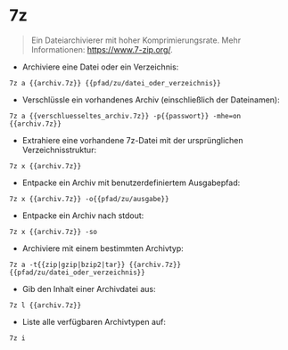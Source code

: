 # 7z

> Ein Dateiarchivierer mit hoher Komprimierungsrate.
> Mehr Informationen: <https://www.7-zip.org/>.

- Archiviere eine Datei oder ein Verzeichnis:

`7z a {{archiv.7z}} {{pfad/zu/datei_oder_verzeichnis}}`

- Verschlüssle ein vorhandenes Archiv (einschließlich der Dateinamen):

`7z a {{verschluesseltes_archiv.7z}} -p{{passwort}} -mhe=on {{archiv.7z}}`

- Extrahiere eine vorhandene 7z-Datei mit der ursprünglichen Verzeichnisstruktur:

`7z x {{archiv.7z}}`

- Entpacke ein Archiv mit benutzerdefiniertem Ausgabepfad:

`7z x {{archiv.7z}} -o{{pfad/zu/ausgabe}}`

- Entpacke ein Archiv nach stdout:

`7z x {{archiv.7z}} -so`

- Archiviere mit einem bestimmten Archivtyp:

`7z a -t{{zip|gzip|bzip2|tar}} {{archiv.7z}} {{pfad/zu/datei_oder_verzeichnis}}`

- Gib den Inhalt einer Archivdatei aus:

`7z l {{archiv.7z}}`

- Liste alle verfügbaren Archivtypen auf:

`7z i`
